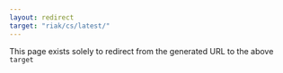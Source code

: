 ```yaml
---
layout: redirect
target: "riak/cs/latest/"
---
```


This page exists solely to redirect from the generated URL to the above `target`

